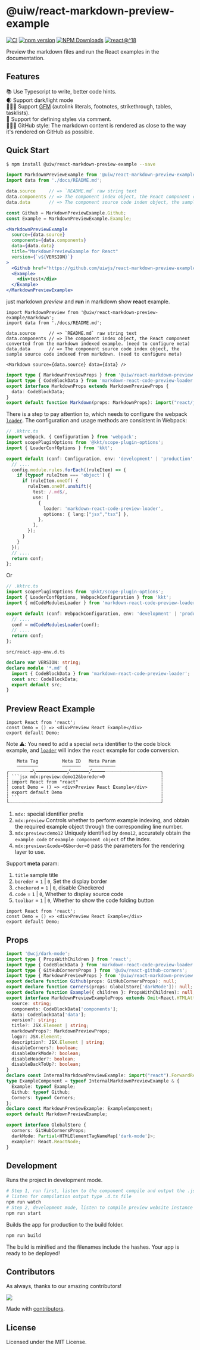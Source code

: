 <!--rehype:ignore:start-->
@uiw/react-markdown-preview-example
===
<!--rehype:ignore:end-->

[![CI](https://github.com/uiwjs/react-markdown-preview-example/actions/workflows/ci.yml/badge.svg)](https://github.com/uiwjs/react-markdown-preview-example/actions/workflows/ci.yml)
[![npm version](https://img.shields.io/npm/v/@uiw/react-markdown-preview-example.svg)](https://www.npmjs.com/package/@uiw/react-markdown-preview-example)
[![NPM Downloads](https://img.shields.io/npm/dm/@uiw/react-markdown-preview-example.svg?style=flat&label=)](https://www.npmjs.com/package/@uiw/react-markdown-preview-example)
[![react@^18](https://shields.io/badge/react-^18-green?style=flat&logo=react)](https://github.com/facebook/react/releases)

Preview the markdown files and run the React examples in the documentation.

## Features

📚 Use Typescript to write, better code hints.  
🌒 Support dark/light mode  
🏋🏾‍♂️ Support [GFM](https://github.github.com/gfm/) (autolink literals, footnotes, strikethrough, tables, tasklists).  
🐝 Support for defining styles via comment.  
🙆🏼‍♂️ GitHub style: The markdown content is rendered as close to the way it's rendered on GitHub as possible.

## Quick Start

```bash
$ npm install @uiw/react-markdown-preview-example --save
```

```jsx
import MarkdownPreviewExample from '@uiw/react-markdown-preview-example';
import data from './docs/README.md';

data.source     // => `README.md` raw string text
data.components // => The component index object, the React component converted from the markdown indexed example. (need to configure meta)
data.data       // => The component source code index object, the sample source code indexed from markdown. (need to configure meta)

const Github = MarkdownPreviewExample.Github;
const Example = MarkdownPreviewExample.Example;

<MarkdownPreviewExample
  source={data.source}
  components={data.components}
  data={data.data}
  title="MarkdownPreviewExample for React"
  version={`v${VERSION}`}
>
  <Github href="https://github.com/uiwjs/react-markdown-preview-example" />
  <Example>
    <div>test</div>
  </Example>
</MarkdownPreviewExample>
```

just markdown _preview_ and **run** in markdown show **react** example.

```tsx
import MarkdownPreview from '@uiw/react-markdown-preview-example/markdown';
import data from './docs/README.md';

data.source     // => `README.md` raw string text
data.components // => The component index object, the React component converted from the markdown indexed example. (need to configure meta)
data.data       // => The component source code index object, the sample source code indexed from markdown. (need to configure meta)

<Markdown source={data.source} data={data} />
```

```ts
import type { MarkdownPreviewProps } from '@uiw/react-markdown-preview';
import type { CodeBlockData } from 'markdown-react-code-preview-loader';
export interface MarkdownProps extends MarkdownPreviewProps {
  data: CodeBlockData;
}
export default function Markdown(props: MarkdownProps): import("react/jsx-runtime").JSX.Element;
```

There is a step to pay attention to, which needs to configure the webpack [`loader`](https://www.npmjs.com/package/markdown-react-code-preview-loader). The configuration and usage methods are consistent in Webpack:

```ts
// .kktrc.ts
import webpack, { Configuration } from 'webpack';
import scopePluginOptions from '@kkt/scope-plugin-options';
import { LoaderConfOptions } from 'kkt';

export default (conf: Configuration, env: 'development' | 'production', options: LoaderConfOptions) => {
  // ....
  config.module.rules.forEach((ruleItem) => {
    if (typeof ruleItem === 'object') {
      if (ruleItem.oneOf) {
        ruleItem.oneOf.unshift({
          test: /.md$/,
          use: [
            {
              loader: 'markdown-react-code-preview-loader',
              options: { lang:["jsx","tsx"] },
            },
          ],
        });
      }
    }
  });
  // ....
  return conf;
};
```

Or

```ts
// .kktrc.ts
import scopePluginOptions from '@kkt/scope-plugin-options';
import { LoaderConfOptions, WebpackConfiguration } from 'kkt';
import { mdCodeModulesLoader } from 'markdown-react-code-preview-loader';

export default (conf: WebpackConfiguration, env: 'development' | 'production', options: LoaderConfOptions) => {
  // ....
  conf = mdCodeModulesLoader(conf);
  // ....
  return conf;
};
```

`src/react-app-env.d.ts`

```ts
declare var VERSION: string;
declare module '*.md' {
  import { CodeBlockData } from 'markdown-react-code-preview-loader';
  const src: CodeBlockData;
  export default src;
}
```

## Preview React Example

```tsx mdx:preview&boreder=0
import React from 'react';
const Demo = () => <div>Preview React Example</div>
export default Demo;
```

Note ⚠️: You need to add a special `meta` identifier to the code block example, and [`loader`](https://www.npmjs.com/package/markdown-react-code-preview-loader) will index the `react` example for code conversion.

```
    Meta Tag         Meta ID   Meta Param
    ┈┈┈┈┈┈┈┈         ┈┈┈┈┈┈┈   ┈┈┈┈┈┈┈┈┈┈
╭┈┈┈┈┈┈┈┈━╲━━━━━━━━━━━━╱━━━━━━━╱━━━━━┈┈┈┈┈┈┈┈┈┈┈┈┈┈┈┈┈┈┈┈┈╮
┆ ```jsx mdx:preview:demo12&boreder=0                     ┆
┆ import React from "react"                               ┆
┆ const Demo = () => <div>Preview React Example</div>     ┆
┆ export default Demo                                     ┆
┆ ```                                                     ┆
╰┈┈┈┈┈┈┈┈┈┈┈┈┈┈┈┈┈┈┈┈┈┈┈┈┈┈┈┈┈┈┈┈┈┈┈┈┈┈┈┈┈┈┈┈┈┈┈┈┈┈┈┈┈┈┈┈┈╯
```

1. `mdx:` special identifier prefix
2. `mdx:preview` Controls whether to perform example indexing, and obtain the required example object through the corresponding line number.
3. `mdx:preview:demo12` Uniquely identified by `demo12`, accurately obtain the `example code` or `example component object` of the index.
4. `mdx:preview:&code=0&border=0` pass the parameters for the rendering layer to use.

Support **meta** param:

1. `title` sample title
2. `boreder` = `1` | `0`, Set the display border
3. `checkered` = `1` | `0`, disable Checkered
4. `code` = `1` | `0`, Whether to display source code
5. `toolbar` = `1` | `0`, Whether to show the code folding button

```tsx mdx:preview
import React from 'react';
const Demo = () => <div>Preview React Example</div>
export default Demo;
```


## Props

```ts
import '@wcj/dark-mode';
import type { PropsWithChildren } from 'react';
import type { CodeBlockData } from 'markdown-react-code-preview-loader';
import type { GitHubCornersProps } from '@uiw/react-github-corners';
import type { MarkdownPreviewProps } from '@uiw/react-markdown-preview';
export declare function Github(props: GitHubCornersProps): null;
export declare function Corners(props: GlobalStore['darkMode']): null;
export declare function Example({ children }: PropsWithChildren): null;
export interface MarkdownPreviewExampleProps extends Omit<React.HTMLAttributes<HTMLDivElement>, 'title'> {
  source: string;
  components: CodeBlockData['components'];
  data: CodeBlockData['data'];
  version?: string;
  title?: JSX.Element | string;
  markdownProps?: MarkdownPreviewProps;
  logo?: JSX.Element;
  description?: JSX.Element | string;
  disableCorners?: boolean;
  disableDarkMode?: boolean;
  disableHeader?: boolean;
  disableBackToUp?: boolean;
}
declare const InternalMarkdownPreviewExample: import("react").ForwardRefExoticComponent<MarkdownPreviewExampleProps & import("react").RefAttributes<HTMLUListElement>>;
type ExampleComponent = typeof InternalMarkdownPreviewExample & {
  Example: typeof Example;
  Github: typeof Github;
  Corners: typeof Corners;
};
declare const MarkdownPreviewExample: ExampleComponent;
export default MarkdownPreviewExample;

export interface GlobalStore {
  corners: GitHubCornersProps;
  darkMode: Partial<HTMLElementTagNameMap['dark-mode']>;
  example?: React.ReactNode;
}
```

## Development

Runs the project in development mode.  

```bash
# Step 1, run first, listen to the component compile and output the .js file
# listen for compilation output type .d.ts file
npm run watch
# Step 2, development mode, listen to compile preview website instance
npm run start
```

Builds the app for production to the build folder.

```bash
npm run build
```

The build is minified and the filenames include the hashes.
Your app is ready to be deployed!

## Contributors

As always, thanks to our amazing contributors!

<a href="https://github.com/uiwjs/react-markdown-preview-example/graphs/contributors">
  <img src="https://uiwjs.github.io/react-markdown-preview-example/CONTRIBUTORS.svg" />
</a>

Made with [contributors](https://github.com/jaywcjlove/github-action-contributors).

## License

Licensed under the MIT License.

